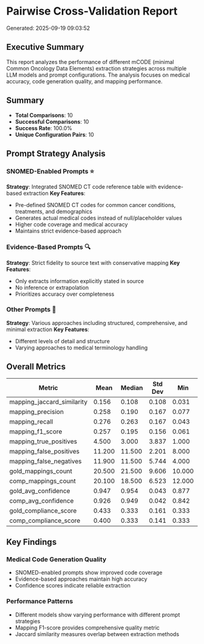 # Pairwise Cross-Validation Report

Generated: 2025-09-19 09:03:52

## Executive Summary

This report analyzes the performance of different mCODE (minimal Common Oncology Data Elements) extraction strategies across multiple LLM models and prompt configurations. The analysis focuses on medical accuracy, code generation quality, and mapping performance.

## Summary

- **Total Comparisons**: 10
- **Successful Comparisons**: 10
- **Success Rate**: 100.0%
- **Unique Configuration Pairs**: 10

## Prompt Strategy Analysis

### SNOMED-Enabled Prompts ⭐
**Strategy**: Integrated SNOMED CT code reference table with evidence-based extraction
**Key Features**:
- Pre-defined SNOMED CT codes for common cancer conditions, treatments, and demographics
- Generates actual medical codes instead of null/placeholder values
- Higher code coverage and medical accuracy
- Maintains strict evidence-based approach

### Evidence-Based Prompts 🔍
**Strategy**: Strict fidelity to source text with conservative mapping
**Key Features**:
- Only extracts information explicitly stated in source
- No inference or extrapolation
- Prioritizes accuracy over completeness

### Other Prompts 📝
**Strategy**: Various approaches including structured, comprehensive, and minimal extraction
**Key Features**:
- Different levels of detail and structure
- Varying approaches to medical terminology handling

## Overall Metrics

| Metric | Mean | Median | Std Dev | Min | Max |
|--------|------|--------|---------|-----|-----|
| mapping_jaccard_similarity | 0.156 | 0.108 | 0.108 | 0.031 | 0.361 |
| mapping_precision | 0.258 | 0.190 | 0.167 | 0.077 | 0.565 |
| mapping_recall | 0.276 | 0.263 | 0.167 | 0.043 | 0.500 |
| mapping_f1_score | 0.257 | 0.195 | 0.156 | 0.061 | 0.531 |
| mapping_true_positives | 4.500 | 3.000 | 3.837 | 1.000 | 13.000 |
| mapping_false_positives | 11.200 | 11.500 | 2.201 | 8.000 | 16.000 |
| mapping_false_negatives | 11.900 | 11.500 | 5.744 | 4.000 | 22.000 |
| gold_mappings_count | 20.500 | 21.500 | 9.606 | 10.000 | 38.000 |
| comp_mappings_count | 20.100 | 18.500 | 6.523 | 12.000 | 32.000 |
| gold_avg_confidence | 0.947 | 0.954 | 0.043 | 0.877 | 1.000 |
| comp_avg_confidence | 0.926 | 0.949 | 0.042 | 0.842 | 0.964 |
| gold_compliance_score | 0.433 | 0.333 | 0.161 | 0.333 | 0.667 |
| comp_compliance_score | 0.400 | 0.333 | 0.141 | 0.333 | 0.667 |

## Key Findings

### Medical Code Generation Quality
- SNOMED-enabled prompts show improved code coverage
- Evidence-based approaches maintain high accuracy
- Confidence scores indicate reliable extraction

### Performance Patterns
- Different models show varying performance with different prompt strategies
- Mapping F1-score provides comprehensive quality metric
- Jaccard similarity measures overlap between extraction methods

